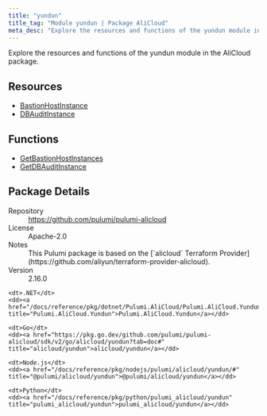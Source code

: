 ```yaml
---
title: "yundun"
title_tag: "Module yundun | Package AliCloud"
meta_desc: "Explore the resources and functions of the yundun module in the AliCloud package."
---
```


<!-- WARNING: this file was generated by Pulumi Docs Generator. -->
<!-- Do not edit by hand unless you're certain you know what you are doing! -->

Explore the resources and functions of the yundun module in the AliCloud package.

<h2 id="resources">Resources</h2>
<ul class="api">
    <li><a href="bastionhostinstance" title="BastionHostInstance"><span class="symbol resource"></span>BastionHostInstance</a></li>
    <li><a href="dbauditinstance" title="DBAuditInstance"><span class="symbol resource"></span>DBAuditInstance</a></li>
</ul>

<h2 id="functions">Functions</h2>
<ul class="api">
    <li><a href="getbastionhostinstances" title="GetBastionHostInstances"><span class="symbol function"></span>GetBastionHostInstances</a></li>
    <li><a href="getdbauditinstance" title="GetDBAuditInstance"><span class="symbol function"></span>GetDBAuditInstance</a></li>
</ul>

<h2 id="package-details">Package Details</h2>
<dl class="package-details">
	<dt>Repository</dt>
	<dd><a href="https://github.com/pulumi/pulumi-alicloud">https://github.com/pulumi/pulumi-alicloud</a></dd>
	<dt>License</dt>
	<dd>Apache-2.0</dd>
	<dt>Notes</dt>
	<dd>This Pulumi package is based on the [`alicloud` Terraform Provider](https://github.com/aliyun/terraform-provider-alicloud).</dd>
	<dt>Version</dt>
	<dd>2.16.0</dd>
</dl>



<dl class="tabular">

    <dt>.NET</dt>
    <dd><a href="/docs/reference/pkg/dotnet/Pulumi.AliCloud/Pulumi.AliCloud.Yundun.html" title="Pulumi.AliCloud.Yundun">Pulumi.AliCloud.Yundun</a></dd>

    <dt>Go</dt>
    <dd><a href="https://pkg.go.dev/github.com/pulumi/pulumi-alicloud/sdk/v2/go/alicloud/yundun?tab=doc#" title="alicloud/yundun">alicloud/yundun</a></dd>

    <dt>Node.js</dt>
    <dd><a href="/docs/reference/pkg/nodejs/pulumi/alicloud/yundun/#" title="@pulumi/alicloud/yundun">@pulumi/alicloud/yundun</a></dd>

    <dt>Python</dt>
    <dd><a href="/docs/reference/pkg/python/pulumi_alicloud/yundun" title="pulumi_alicloud/yundun">pulumi_alicloud/yundun</a></dd>

</dl>

